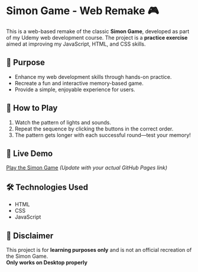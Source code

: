 # **Simon Game - Web Remake** 🎮  

This is a web-based remake of the classic **Simon Game**, developed as part of my Udemy web development course. The project is a **practice exercise** aimed at improving my JavaScript, HTML, and CSS skills.  

## 🎯 **Purpose**
- Enhance my web development skills through hands-on practice.  
- Recreate a fun and interactive memory-based game.  
- Provide a simple, enjoyable experience for users.  

## 🚀 **How to Play**
1. Watch the pattern of lights and sounds.  
2. Repeat the sequence by clicking the buttons in the correct order.  
3. The pattern gets longer with each successful round—test your memory!  

## 🔗 **Live Demo**
[Play the Simon Game](https://cruzvic.github.io/simon-game-remake/) *(Update with your actual GitHub Pages link)*  

## 🛠️ **Technologies Used**
- HTML  
- CSS  
- JavaScript  

## 📌 **Disclaimer**
This project is for **learning purposes only** and is not an official recreation of the Simon Game.  
**Only works on Desktop properly**
